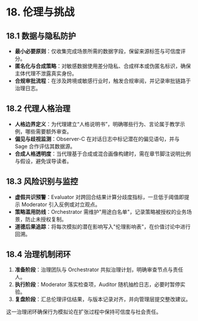 # 18. 伦理与挑战

## 18.1 数据与隐私防护
- **最小必要原则**：仅收集完成场景所需的数据字段，保留来源标签与可信度评分。
- **匿名化与合成策略**：对敏感数据使用差分隐私、合成样本或伪匿名标识，确保主体代理不泄露真实身份。
- **合规审批流程**：在涉及跨境或敏感行业时，触发合规审阅，并记录审批链路于治理日志。

## 18.2 代理人格治理
- **人格边界定义**：为代理建立“人格说明书”，明确哪些行为、言论属于教学示例，哪些需要额外审查。
- **偏见与歧视监测**：Observer-C 在对话日志中标记潜在的偏见语句，并与 Sage 合作评估其数据源。
- **合成人格透明度**：当代理基于合成或混合画像构建时，需在章节脚注说明比例与假设，避免误导读者。

## 18.3 风险识别与监控
- **虚假共识预警**：Evaluator 对跨回合结果计算分歧度指标，一旦低于阈值即提示 Moderator 引入反例或对立观点。
- **策略滥用防线**：Orchestrator 需维护"用途白名单"，记录策略被授权的业务场景，防止未授权复制。
- **道德后果追踪**：将每次模拟的潜在影响写入"伦理影响表"，在价值讨论中进行回溯。

## 18.4 治理机制闭环
1. **准备阶段**：治理团队与 Orchestrator 共拟治理计划，明确审查节点与责任人。
2. **执行阶段**：Moderator 落实检查项，Auditor 随机抽检日志，必要时暂停实验。
3. **复盘阶段**：汇总伦理评估结果，与版本记录对齐，并向管理层提交整改建议。

这一治理闭环确保行为模拟论在扩张过程中保持可信度与社会责任。
